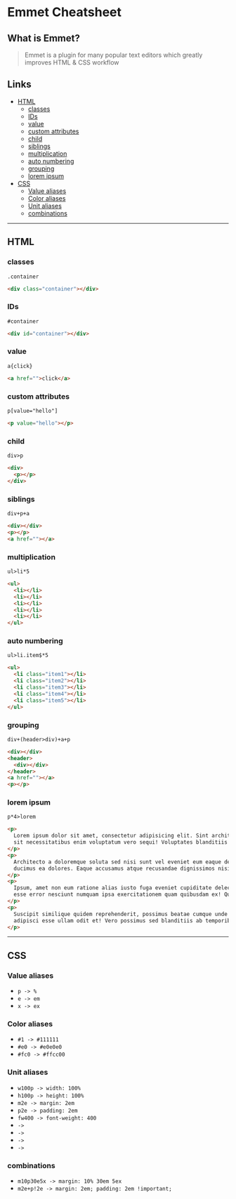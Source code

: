 # Emmet Cheatsheet

## What is Emmet?

> Emmet is a plugin for many popular text editors which greatly improves HTML & CSS workflow

## Links

- [HTML](#html)
  - [classes](#classes)
  - [IDs](#ids)
  - [value](#value)
  - [custom attributes](#custom-attributes)
  - [child](#child)
  - [siblings](#siblings)
  - [multiplication](#multiplication)
  - [auto numbering](#auto-numbering)
  - [grouping](#grouping)
  - [lorem ipsum](#lorem-ipsum)
- [CSS](#css)
  - [Value aliases](#value-aliases)
  - [Color aliases](#color-aliases)
  - [Unit aliases](#unit-aliases)
  - [combinations](#combinations)

---

## HTML

### classes

`.container`

```html
<div class="container"></div>
```

### IDs

`#container`

```html
<div id="container"></div>
```

### value

`a{click}`

```html
<a href="">click</a>
```

### custom attributes

`p[value="hello"]`

```html
<p value="hello"></p>
```

### child

`div>p`

```html
<div>
  <p></p>
</div>
```

### siblings

`div+p+a`

```html
<div></div>
<p></p>
<a href=""></a>
```

### multiplication

`ul>li*5`

```html
<ul>
  <li></li>
  <li></li>
  <li></li>
  <li></li>
  <li></li>
</ul>
```

### auto numbering

`ul>li.item$*5`

```html
<ul>
  <li class="item1"></li>
  <li class="item2"></li>
  <li class="item3"></li>
  <li class="item4"></li>
  <li class="item5"></li>
</ul>
```

### grouping

`div+(header>div)+a+p`

```html
<div></div>
<header>
  <div></div>
</header>
<a href=""></a>
<p></p>
```

### lorem ipsum

`p*4>lorem`

```html
<p>
  Lorem ipsum dolor sit amet, consectetur adipisicing elit. Sint architecto, sed assumenda maxime aliquam nulla, velit
  sit necessitatibus enim voluptatum vero sequi! Voluptates blanditiis quisquam minima natus commodi voluptatibus quae!
</p>
<p>
  Architecto a doloremque soluta sed nisi sunt vel eveniet eum eaque deleniti, repudiandae magni non quo qui amet, iure,
  ducimus ea dolores. Eaque accusamus atque recusandae dignissimos nisi expedita laborum.
</p>
<p>
  Ipsum, amet non eum ratione alias iusto fuga eveniet cupiditate delectus adipisci laudantium dolor unde. Ratione cum
  esse error nesciunt numquam ipsa exercitationem quam quibusdam ex! Quae voluptatem voluptas omnis.
</p>
<p>
  Suscipit similique quidem reprehenderit, possimus beatae cumque unde praesentium obcaecati excepturi dolorum ipsa
  adipisci esse ullam odit et! Vero possimus sed blanditiis ab temporibus quam iste impedit. Pariatur, quaerat unde.
</p>
```

---

## CSS

### Value aliases

- `p -> %`
- `e -> em`
- `x -> ex`

### Color aliases

- `#1 -> #111111`
- `#e0 -> #e0e0e0`
- `#fc0 -> #ffcc00`

### Unit aliases

- `w100p -> width: 100%`
- `h100p -> height: 100%`
- `m2e -> margin: 2em`
- `p2e -> padding: 2em`
- `fw400 -> font-weight: 400`
- `->`
- `->`
- `->`
- `->`

### combinations

- `m10p30e5x -> margin: 10% 30em 5ex`
- `m2e+p!2e -> margin: 2em; padding: 2em !important;`
